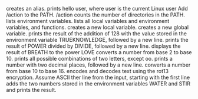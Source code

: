creates an alias.
prints hello user, where user is the current Linux user
Add /action to the PATH. /action
counts the number of directories in the PATH.
 lists environment variables.
 lists all local variables and environment variables, and functions.
creates a new local variable.
creates a new global variable.
 prints the result of the addition of 128 with the value stored in the environment variable TRUEKNOWLEDGE, followed by a new line.
prints the result of POWER divided by DIVIDE, followed by a new line.
displays the result of BREATH to the power LOVE
converts a number from base 2 to base 10.
 prints all possible combinations of two letters, except oo.
 prints a number with two decimal places, followed by a new line.
converts a number from base 10 to base 16.
encodes and decodes text using the rot13 encryption. Assume ASCII
ther line from the input, starting with the first line
adds the two numbers stored in the environment variables WATER and STIR and prints the result.

